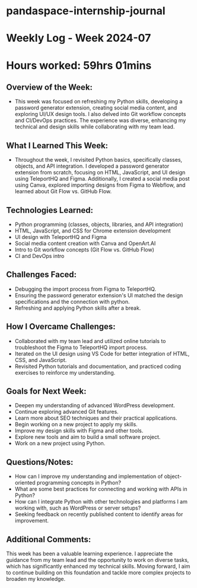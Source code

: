 # pandaspace-internship-journal

# Weekly Log - Week 2024-07
# Hours worked: 59hrs 01mins

## Overview of the Week:
- This week was focused on refreshing my Python skills, developing a password generator extension, creating social media content, and exploring UI/UX design tools. 
  I also delved into Git workflow concepts and CI/DevOps practices. The experience was diverse, enhancing my technical and design skills while collaborating with my team lead.

## What I Learned This Week:
- Throughout the week, I revisited Python basics, specifically classes, objects, and API integration. 
  I developed a password generator extension from scratch, focusing on HTML, JavaScript, and UI design using TeleportHQ and Figma. 
  Additionally, I created a social media post using Canva, explored importing designs from Figma to Webflow, and learned about Git Flow vs. GitHub Flow.

## Technologies Learned:
- Python programming (classes, objects, libraries, and API integration)
- HTML, JavaScript, and CSS for Chrome extension development
- UI design with TeleportHQ and Figma
- Social media content creation with Canva and OpenArt.AI
- Intro to Git workflow concepts (Git Flow vs. GitHub Flow)
- CI and DevOps intro

## Challenges Faced:
- Debugging the import process from Figma to TeleportHQ.
- Ensuring the password generator extension's UI matched the design specifications and the connection with python.
- Refreshing and applying Python skills after a break.

## How I Overcame Challenges:
- Collaborated with my team lead and utilized online tutorials to troubleshoot the Figma to TeleportHQ import process.
- Iterated on the UI design using VS Code for better integration of HTML, CSS, and JavaScript.
- Revisited Python tutorials and documentation, and practiced coding exercises to reinforce my understanding.

## Goals for Next Week:
- Deepen my understanding of advanced WordPress development.
- Continue exploring advanced Git features.
- Learn more about SEO techniques and their practical applications.
- Begin working on a new project to apply my skills.
- Improve my design skills with Figma and other tools.
- Explore new tools and aim to build a small software project.
- Work on a new project using Python.

## Questions/Notes:
- How can I improve my understanding and implementation of object-oriented programming concepts in Python?
- What are some best practices for connecting and working with APIs in Python?
- How can I integrate Python with other technologies and platforms I am working with, such as WordPress or server setups?
- Seeking feedback on recently published content to identify areas for improvement.

## Additional Comments:
This week has been a valuable learning experience. I appreciate the guidance from my team lead and the opportunity to work on diverse tasks, which has significantly enhanced my technical skills. 
Moving forward, I aim to continue building on this foundation and tackle more complex projects to broaden my knowledge.
